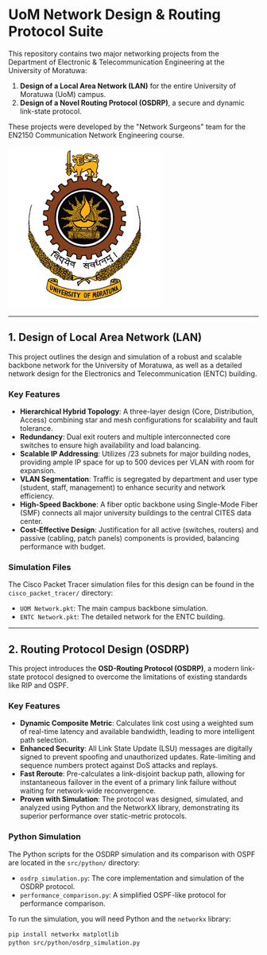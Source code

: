 # UoM Network Design & Routing Protocol Suite

This repository contains two major networking projects from the Department of Electronic & Telecommunication Engineering at the University of Moratuwa:
1.  **Design of a Local Area Network (LAN)** for the entire University of Moratuwa (UoM) campus.
2.  **Design of a Novel Routing Protocol (OSDRP)**, a secure and dynamic link-state protocol.

These projects were developed by the "Network Surgeons" team for the EN2150 Communication Network Engineering course.

![University of Moratuwa Logo](img/uom_logo.png)

---

## 1. Design of Local Area Network (LAN)

This project outlines the design and simulation of a robust and scalable backbone network for the University of Moratuwa, as well as a detailed network design for the Electronics and Telecommunication (ENTC) building.

### Key Features
-   **Hierarchical Hybrid Topology**: A three-layer design (Core, Distribution, Access) combining star and mesh configurations for scalability and fault tolerance.
-   **Redundancy**: Dual exit routers and multiple interconnected core switches to ensure high availability and load balancing.
-   **Scalable IP Addressing**: Utilizes /23 subnets for major building nodes, providing ample IP space for up to 500 devices per VLAN with room for expansion.
-   **VLAN Segmentation**: Traffic is segregated by department and user type (student, staff, management) to enhance security and network efficiency.
-   **High-Speed Backbone**: A fiber optic backbone using Single-Mode Fiber (SMF) connects all major university buildings to the central CITES data center.
-   **Cost-Effective Design**: Justification for all active (switches, routers) and passive (cabling, patch panels) components is provided, balancing performance with budget.


### Simulation Files
The Cisco Packet Tracer simulation files for this design can be found in the `cisco_packet_tracer/` directory:
-   `UOM Network.pkt`: The main campus backbone simulation.
-   `ENTC Network.pkt`: The detailed network for the ENTC building.

---

## 2. Routing Protocol Design (OSDRP)

This project introduces the **OSD-Routing Protocol (OSDRP)**, a modern link-state protocol designed to overcome the limitations of existing standards like RIP and OSPF.

### Key Features
-   **Dynamic Composite Metric**: Calculates link cost using a weighted sum of real-time latency and available bandwidth, leading to more intelligent path selection.
-   **Enhanced Security**: All Link State Update (LSU) messages are digitally signed to prevent spoofing and unauthorized updates. Rate-limiting and sequence numbers protect against DoS attacks and replays.
-   **Fast Reroute**: Pre-calculates a link-disjoint backup path, allowing for instantaneous failover in the event of a primary link failure without waiting for network-wide reconvergence.
-   **Proven with Simulation**: The protocol was designed, simulated, and analyzed using Python and the NetworkX library, demonstrating its superior performance over static-metric protocols.

### Python Simulation
The Python scripts for the OSDRP simulation and its comparison with OSPF are located in the `src/python/` directory:
-   `osdrp_simulation.py`: The core implementation and simulation of the OSDRP protocol.
-   `performance_comparison.py`: A simplified OSPF-like protocol for performance comparison.

To run the simulation, you will need Python and the `networkx` library:
```bash
pip install networkx matplotlib
python src/python/osdrp_simulation.py
